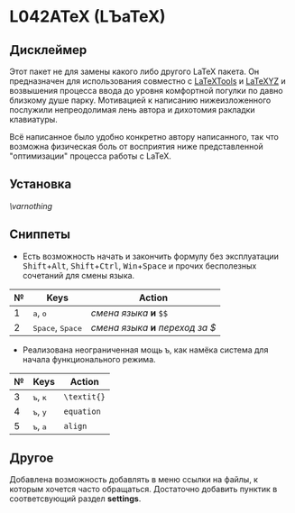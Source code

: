 # L042ATeX (LЪaTeX)
## Дисклеймер
Этот пакет не для замены какого либо другого LaTeX пакета. Он предназначен для использования совместно с [LaTeXTools](https://github.com/SublimeText/LaTeXTools) и [LaTeXYZ](https://github.com/randy3k/LaTeXYZ) и возвышения процесса ввода до уровня комфортной погулки по давно близкому душе парку. 
Мотивацией к написанию нижеизложенного послужили непреодолимая лень автора и дихотомия ракладки клавиатуры.

Всё написанное было удобно конкретно автору написанного, так что возможна физическая боль от восприятия ниже представленной "оптимизации" процесса работы с LaTeX.

## Установка
*\varnothing*

## Сниппеты

* Есть возможность начать и закончить формулу без эксплуатации <kbd>Shift</kbd>+<kbd>Alt</kbd>, <kbd>Shift</kbd>+<kbd>Ctrl</kbd>, <kbd>Win</kbd>+<kbd>Space</kbd> и прочих бесполезных сочетаний для смены языка.

№  | Keys | Action
-----|-----|------
1 | <kbd>а</kbd>, <kbd>о</kbd> | *смена языка* **и** ```$$```
2 | <kbd>Space</kbd>, <kbd>Space</kbd> | *смена языка* **и** *переход за $*

* Реализована неограниченная мощь <kbd>ъ</kbd>, как намёка система для начала функционального режима. 

№  | Keys | Action
-----|-----|------
3 | <kbd>ъ</kbd>, <kbd>к</kbd> | ```\textit{}```
4 | <kbd>ъ</kbd>, <kbd>у</kbd> | ```equation```
5 | <kbd>ъ</kbd>, <kbd>а</kbd> | ```align```

## Другое
Добавлена возможность добавлять в меню ссылки на файлы, к которым хочется часто обращаться. Достаточно добавить пунктик в соответсвующий раздел **settings**.


